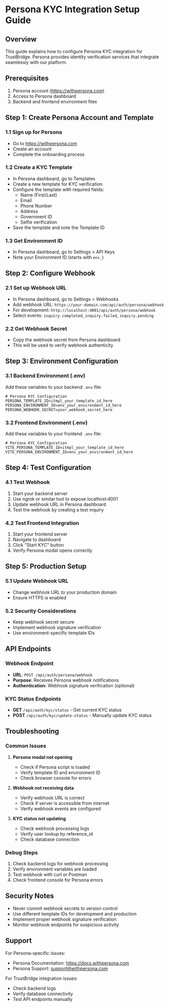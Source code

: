 # Persona KYC Integration Setup Guide

## Overview
This guide explains how to configure Persona KYC integration for TrustBridge. Persona provides identity verification services that integrate seamlessly with our platform.

## Prerequisites
1. Persona account (https://withpersona.com)
2. Access to Persona dashboard
3. Backend and frontend environment files

## Step 1: Create Persona Account and Template

### 1.1 Sign up for Persona
- Go to https://withpersona.com
- Create an account
- Complete the onboarding process

### 1.2 Create a KYC Template
- In Persona dashboard, go to Templates
- Create a new template for KYC verification
- Configure the template with required fields:
  - Name (First/Last)
  - Email
  - Phone Number
  - Address
  - Government ID
  - Selfie verification
- Save the template and note the Template ID

### 1.3 Get Environment ID
- In Persona dashboard, go to Settings > API Keys
- Note your Environment ID (starts with `env_`)

## Step 2: Configure Webhook

### 2.1 Set up Webhook URL
- In Persona dashboard, go to Settings > Webhooks
- Add webhook URL: `https://your-domain.com/api/auth/persona/webhook`
- For development: `http://localhost:4001/api/auth/persona/webhook`
- Select events: `inquiry.completed`, `inquiry.failed`, `inquiry.pending`

### 2.2 Get Webhook Secret
- Copy the webhook secret from Persona dashboard
- This will be used to verify webhook authenticity

## Step 3: Environment Configuration

### 3.1 Backend Environment (.env)
Add these variables to your backend `.env` file:

```env
# Persona KYC Configuration
PERSONA_TEMPLATE_ID=itmpl_your_template_id_here
PERSONA_ENVIRONMENT_ID=env_your_environment_id_here
PERSONA_WEBHOOK_SECRET=your_webhook_secret_here
```

### 3.2 Frontend Environment (.env)
Add these variables to your frontend `.env` file:

```env
# Persona KYC Configuration
VITE_PERSONA_TEMPLATE_ID=itmpl_your_template_id_here
VITE_PERSONA_ENVIRONMENT_ID=env_your_environment_id_here
```

## Step 4: Test Configuration

### 4.1 Test Webhook
1. Start your backend server
2. Use ngrok or similar tool to expose localhost:4001
3. Update webhook URL in Persona dashboard
4. Test the webhook by creating a test inquiry

### 4.2 Test Frontend Integration
1. Start your frontend server
2. Navigate to dashboard
3. Click "Start KYC" button
4. Verify Persona modal opens correctly

## Step 5: Production Setup

### 5.1 Update Webhook URL
- Change webhook URL to your production domain
- Ensure HTTPS is enabled

### 5.2 Security Considerations
- Keep webhook secret secure
- Implement webhook signature verification
- Use environment-specific template IDs

## API Endpoints

### Webhook Endpoint
- **URL**: `POST /api/auth/persona/webhook`
- **Purpose**: Receives Persona webhook notifications
- **Authentication**: Webhook signature verification (optional)

### KYC Status Endpoints
- **GET** `/api/auth/kyc/status` - Get current KYC status
- **POST** `/api/auth/kyc/update-status` - Manually update KYC status

## Troubleshooting

### Common Issues

1. **Persona modal not opening**
   - Check if Persona script is loaded
   - Verify template ID and environment ID
   - Check browser console for errors

2. **Webhook not receiving data**
   - Verify webhook URL is correct
   - Check if server is accessible from internet
   - Verify webhook events are configured

3. **KYC status not updating**
   - Check webhook processing logs
   - Verify user lookup by reference_id
   - Check database connection

### Debug Steps

1. Check backend logs for webhook processing
2. Verify environment variables are loaded
3. Test webhook with curl or Postman
4. Check frontend console for Persona errors

## Security Notes

- Never commit webhook secrets to version control
- Use different template IDs for development and production
- Implement proper webhook signature verification
- Monitor webhook endpoints for suspicious activity

## Support

For Persona-specific issues:
- Persona Documentation: https://docs.withpersona.com
- Persona Support: support@withpersona.com

For TrustBridge integration issues:
- Check backend logs
- Verify database connectivity
- Test API endpoints manually
